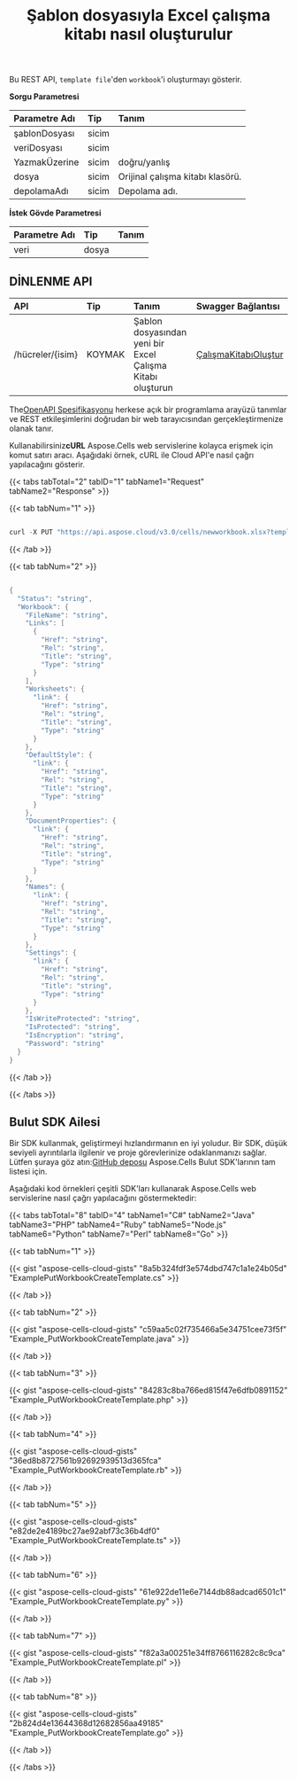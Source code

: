 ﻿---
title: Şablon dosyasıyla Excel çalışma kitabı nasıl oluşturulur
second_title: Aspose.Cells Cloud Documen
linktitle: Şablon Dosyası
type: docs
url: /tr/create-an-excel-file-with-template-file/
aliases: [/create-excel-workbook-from-a-template-file/,/workbook/new-from-a-template-file/,/workbook/create/template-file/]
keywords: How to create an Excel workbook with a smart marker template
description: Aspose.Cells Cloud REST API akıllı işaretleyici şablonundan Excel çalışma kitabı nasıl oluşturulur. SDK çeşitli geliştirme dillerini destekler. Bunlara Android, C#, Go, Java, NodeJS, Perl, PHP, Python, Ruby ve swift dahildir
weight: 30
kwords: Excel, Office Bulut, REST API, Elektronik Tablo, PDF, CSV, Json, Markdown, Şablon dosyasıyla Excel çalışma kitabı nasıl oluşturulur
---
Bu REST API, `template file`'den `workbook`'i oluşturmayı gösterir.

**Sorgu Parametresi**

|Parametre Adı|Tip|Tanım|
|:- |:- |:- |
|şablonDosyası|sicim||
|veriDosyası|sicim||
|YazmakÜzerine|sicim| doğru/yanlış|
|dosya|sicim|Orijinal çalışma kitabı klasörü.|
|depolamaAdı|sicim|Depolama adı.|

**İstek Gövde Parametresi**

|Parametre Adı|Tip|Tanım|
|:- |:- |:- |
|veri|dosya||

## DİNLENME API

|**API**|**Tip**|**Tanım**|**Swagger Bağlantısı**|
|:- |:- |:- |:- |
|/hücreler/{isim}|KOYMAK|Şablon dosyasından yeni bir Excel Çalışma Kitabı oluşturun|[ÇalışmaKitabıOluştur](https://apireference.aspose.cloud/cells/#/Workbook/PutWorkbookCreate)|

 The[OpenAPI Spesifikasyonu](https://apireference.aspose.cloud/cells/#/Workbook/PutWorkbookCreate) herkese açık bir programlama arayüzü tanımlar ve REST etkileşimlerini doğrudan bir web tarayıcısından gerçekleştirmenize olanak tanır.

 Kullanabilirsiniz**cURL** Aspose.Cells web servislerine kolayca erişmek için komut satırı aracı. Aşağıdaki örnek, cURL ile Cloud API'e nasıl çağrı yapılacağını gösterir.

{{< tabs tabTotal="2" tabID="1" tabName1="Request" tabName2="Response" >}}

{{< tab tabNum="1" >}}

```java

curl -X PUT "https://api.aspose.cloud/v3.0/cells/newworkbook.xlsx?templateFile=Calendar.xlsx&dataFile=Sample_Data.xml&isWriteOver=true" -H "accept: application/json" -H "x-aspose-client: Containerize.Swagger"


```

{{< /tab >}}

{{< tab tabNum="2" >}}

```java

{
  "Status": "string",
  "Workbook": {
    "FileName": "string",
    "Links": [
      {
        "Href": "string",
        "Rel": "string",
        "Title": "string",
        "Type": "string"
      }
    ],
    "Worksheets": {
      "link": {
        "Href": "string",
        "Rel": "string",
        "Title": "string",
        "Type": "string"
      }
    },
    "DefaultStyle": {
      "link": {
        "Href": "string",
        "Rel": "string",
        "Title": "string",
        "Type": "string"
      }
    },
    "DocumentProperties": {
      "link": {
        "Href": "string",
        "Rel": "string",
        "Title": "string",
        "Type": "string"
      }
    },
    "Names": {
      "link": {
        "Href": "string",
        "Rel": "string",
        "Title": "string",
        "Type": "string"
      }
    },
    "Settings": {
      "link": {
        "Href": "string",
        "Rel": "string",
        "Title": "string",
        "Type": "string"
      }
    },
    "IsWriteProtected": "string",
    "IsProtected": "string",
    "IsEncryption": "string",
    "Password": "string"
  }
}

```

{{< /tab >}}

{{< /tabs >}}

## Bulut SDK Ailesi

 Bir SDK kullanmak, geliştirmeyi hızlandırmanın en iyi yoludur. Bir SDK, düşük seviyeli ayrıntılarla ilgilenir ve proje görevlerinize odaklanmanızı sağlar. Lütfen şuraya göz atın:[GitHub deposu](https://github.com/aspose-cells-cloud) Aspose.Cells Bulut SDK'larının tam listesi için.

Aşağıdaki kod örnekleri çeşitli SDK'ları kullanarak Aspose.Cells web servislerine nasıl çağrı yapılacağını göstermektedir:

{{< tabs tabTotal="8" tabID="4" tabName1="C#" tabName2="Java" tabName3="PHP" tabName4="Ruby" tabName5="Node.js" tabName6="Python" tabName7="Perl" tabName8="Go" >}}

{{< tab tabNum="1" >}}

{{< gist "aspose-cells-cloud-gists" "8a5b324fdf3e574dbd747c1a1e24b05d" "ExamplePutWorkbookCreateTemplate.cs" >}}

{{< /tab >}}

{{< tab tabNum="2" >}}

{{< gist "aspose-cells-cloud-gists" "c59aa5c02f735466a5e34751cee73f5f" "Example_PutWorkbookCreateTemplate.java" >}}

{{< /tab >}}

{{< tab tabNum="3" >}}

{{< gist "aspose-cells-cloud-gists" "84283c8ba766ed815f47e6dfb0891152" "Example_PutWorkbookCreateTemplate.php" >}}

{{< /tab >}}

{{< tab tabNum="4" >}}

{{< gist "aspose-cells-cloud-gists" "36ed8b8727561b92692939513d365fca" "Example_PutWorkbookCreateTemplate.rb" >}}

{{< /tab >}}

{{< tab tabNum="5" >}}

{{< gist "aspose-cells-cloud-gists" "e82de2e4189bc27ae92abf73c36b4df0" "Example_PutWorkbookCreateTemplate.ts" >}}

{{< /tab >}}

{{< tab tabNum="6" >}}

{{< gist "aspose-cells-cloud-gists" "61e922de11e6e7144db88adcad6501c1" "Example_PutWorkbookCreateTemplate.py" >}}

{{< /tab >}}

{{< tab tabNum="7" >}}

{{< gist "aspose-cells-cloud-gists" "f82a3a00251e34ff8766116282c8c9ca" "Example_PutWorkbookCreateTemplate.pl" >}}

{{< /tab >}}

{{< tab tabNum="8" >}}

{{< gist "aspose-cells-cloud-gists" "2b824d4e13644368d12682856aa49185" "Example_PutWorkbookCreateTemplate.go" >}}

{{< /tab >}}

{{< /tabs >}}
